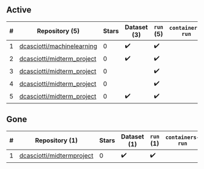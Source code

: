 ## Active
| # | Repository (5) | Stars | Dataset (3) | `run` (5) | `containers-run` |
| --- | --- | --- | --- | --- | --- |
| 1 | [dcasciotti/machinelearning](https://github.com/dcasciotti/machinelearning) | 0 | :heavy_check_mark: | :heavy_check_mark: |  |
| 2 | [dcasciotti/midterm_project](https://github.com/dcasciotti/midterm_project) | 0 | :heavy_check_mark: | :heavy_check_mark: |  |
| 3 | [dcasciotti/midterm_project](https://github.com/dcasciotti/midterm_project) | 0 |  | :heavy_check_mark: |  |
| 4 | [dcasciotti/midterm_project](https://github.com/dcasciotti/midterm_project) | 0 |  | :heavy_check_mark: |  |
| 5 | [dcasciotti/midterm_project](https://github.com/dcasciotti/midterm_project) | 0 | :heavy_check_mark: | :heavy_check_mark: |  |

## Gone
| # | Repository (1) | Stars | Dataset (1) | `run` (1) | `containers-run` |
| --- | --- | --- | --- | --- | --- |
| 1 | [dcasciotti/midtermproject](https://github.com/dcasciotti/midtermproject) | 0 | :heavy_check_mark: | :heavy_check_mark: |  |
